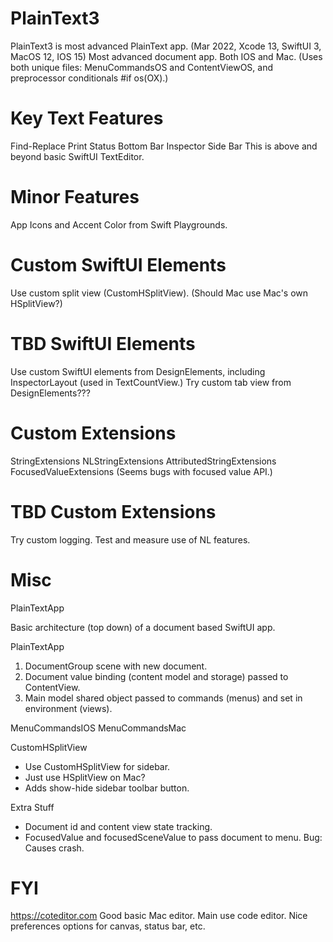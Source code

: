 #  PlainText3
PlainText3 is most advanced PlainText app. (Mar 2022, Xcode 13, SwiftUI 3, MacOS 12, IOS 15)
Most advanced document app. 
Both IOS and Mac. (Uses both unique files: MenuCommandsOS and ContentViewOS, and preprocessor conditionals #if os(OX).)

# Key Text Features
Find-Replace
Print
Status Bottom Bar
Inspector Side Bar
This is above and beyond basic SwiftUI TextEditor. 

# Minor Features
App Icons and Accent Color from Swift Playgrounds.

# Custom SwiftUI Elements
Use custom split view (CustomHSplitView). (Should Mac use Mac's own HSplitView?)

# TBD SwiftUI Elements
Use custom SwiftUI elements from DesignElements, including InspectorLayout (used in TextCountView.)
Try custom tab view from DesignElements???

# Custom Extensions
StringExtensions
NLStringExtensions
AttributedStringExtensions
FocusedValueExtensions (Seems bugs with focused value API.)

# TBD Custom Extensions
Try custom logging. Test and measure use of NL features. 


# Misc
PlainTextApp

Basic architecture (top down) of a document based SwiftUI app. 

PlainTextApp
1. DocumentGroup scene with new document.
2. Document value binding (content model and storage) passed to ContentView.
3. Main model shared object passed to commands (menus) and set in environment (views).

MenuCommandsIOS
MenuCommandsMac

CustomHSplitView
- Use CustomHSplitView for sidebar. 
- Just use HSplitView on Mac?
- Adds show-hide sidebar toolbar button. 

Extra Stuff
- Document id and content view state tracking. 
- FocusedValue and focusedSceneValue to pass document to menu. Bug: Causes crash. 

# FYI
https://coteditor.com
Good basic Mac editor. Main use code editor. Nice preferences options for canvas, status bar, etc. 
